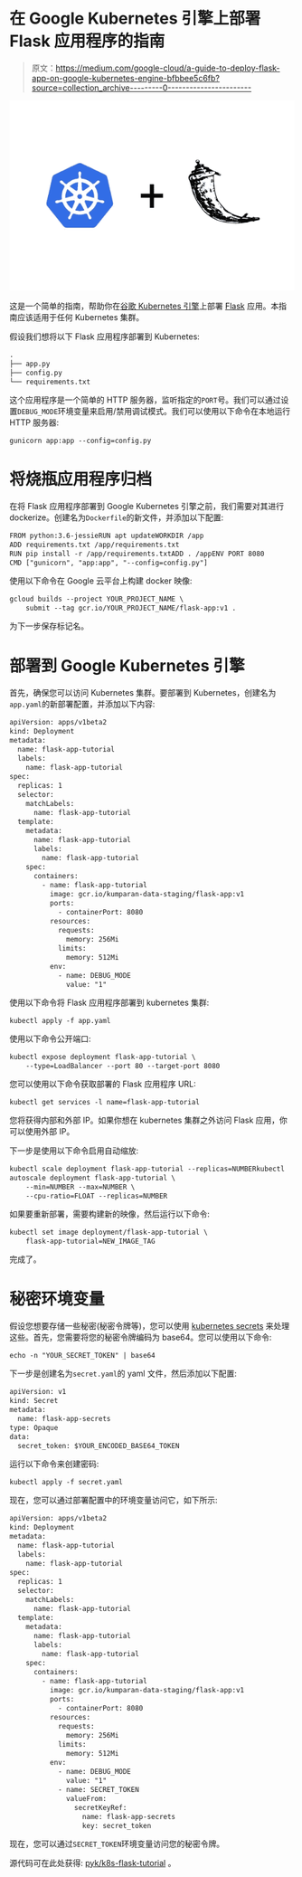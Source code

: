 # 在 Google Kubernetes 引擎上部署 Flask 应用程序的指南

> 原文：<https://medium.com/google-cloud/a-guide-to-deploy-flask-app-on-google-kubernetes-engine-bfbbee5c6fb?source=collection_archive---------0----------------------->

![](img/8194126f00fdf7bc7c8ce7be16d8de20.png)

这是一个简单的指南，帮助你在[谷歌 Kubernetes 引擎](https://cloud.google.com/kubernetes-engine/)上部署 [Flask](http://flask.pocoo.org/) 应用。本指南应该适用于任何 Kubernetes 集群。

假设我们想将以下 Flask 应用程序部署到 Kubernetes:

```
.
├── app.py
├── config.py
└── requirements.txt
```

这个应用程序是一个简单的 HTTP 服务器，监听指定的`PORT`号。我们可以通过设置`DEBUG_MODE`环境变量来启用/禁用调试模式。我们可以使用以下命令在本地运行 HTTP 服务器:

```
gunicorn app:app --config=config.py
```

# 将烧瓶应用程序归档

在将 Flask 应用程序部署到 Google Kubernetes 引擎之前，我们需要对其进行 dockerize。创建名为`Dockerfile`的新文件，并添加以下配置:

```
FROM python:3.6-jessieRUN apt updateWORKDIR /app
ADD requirements.txt /app/requirements.txt
RUN pip install -r /app/requirements.txtADD . /appENV PORT 8080
CMD ["gunicorn", "app:app", "--config=config.py"]
```

使用以下命令在 Google 云平台上构建 docker 映像:

```
gcloud builds --project YOUR_PROJECT_NAME \
    submit --tag gcr.io/YOUR_PROJECT_NAME/flask-app:v1 .
```

为下一步保存标记名。

# 部署到 Google Kubernetes 引擎

首先，确保您可以访问 Kubernetes 集群。要部署到 Kubernetes，创建名为`app.yaml`的新部署配置，并添加以下内容:

```
apiVersion: apps/v1beta2
kind: Deployment
metadata:
  name: flask-app-tutorial
  labels:
    name: flask-app-tutorial
spec:
  replicas: 1
  selector:
    matchLabels:
      name: flask-app-tutorial
  template:
    metadata:
      name: flask-app-tutorial
      labels:
        name: flask-app-tutorial
    spec:
      containers:
        - name: flask-app-tutorial
          image: gcr.io/kumparan-data-staging/flask-app:v1
          ports:
            - containerPort: 8080
          resources:
            requests:
              memory: 256Mi
            limits:
              memory: 512Mi
          env:
            - name: DEBUG_MODE
              value: "1"
```

使用以下命令将 Flask 应用程序部署到 kubernetes 集群:

```
kubectl apply -f app.yaml
```

使用以下命令公开端口:

```
kubectl expose deployment flask-app-tutorial \
    --type=LoadBalancer --port 80 --target-port 8080
```

您可以使用以下命令获取部署的 Flask 应用程序 URL:

```
kubectl get services -l name=flask-app-tutorial
```

您将获得内部和外部 IP。如果你想在 kubernetes 集群之外访问 Flask 应用，你可以使用外部 IP。

下一步是使用以下命令启用自动缩放:

```
kubectl scale deployment flask-app-tutorial --replicas=NUMBERkubectl autoscale deployment flask-app-tutorial \
    --min=NUMBER --max=NUMBER \
    --cpu-ratio=FLOAT --replicas=NUMBER
```

如果要重新部署，需要构建新的映像，然后运行以下命令:

```
kubectl set image deployment/flask-app-tutorial \
    flask-app-tutorial=NEW_IMAGE_TAG
```

完成了。

# 秘密环境变量

假设您想要存储一些秘密(秘密令牌等)，您可以使用 [kubernetes secrets](https://kubernetes.io/docs/concepts/configuration/secret/) 来处理这些。首先，您需要将您的秘密令牌编码为 base64。您可以使用以下命令:

```
echo -n "YOUR_SECRET_TOKEN" | base64
```

下一步是创建名为`secret.yaml`的 yaml 文件，然后添加以下配置:

```
apiVersion: v1
kind: Secret
metadata:
  name: flask-app-secrets
type: Opaque
data:
  secret_token: $YOUR_ENCODED_BASE64_TOKEN
```

运行以下命令来创建密码:

```
kubectl apply -f secret.yaml
```

现在，您可以通过部署配置中的环境变量访问它，如下所示:

```
apiVersion: apps/v1beta2
kind: Deployment
metadata:
  name: flask-app-tutorial
  labels:
    name: flask-app-tutorial
spec:
  replicas: 1
  selector:
    matchLabels:
      name: flask-app-tutorial
  template:
    metadata:
      name: flask-app-tutorial
      labels:
        name: flask-app-tutorial
    spec:
      containers:
        - name: flask-app-tutorial
          image: gcr.io/kumparan-data-staging/flask-app:v1
          ports:
            - containerPort: 8080
          resources:
            requests:
              memory: 256Mi
            limits:
              memory: 512Mi
          env:
            - name: DEBUG_MODE
              value: "1"
            - name: SECRET_TOKEN
              valueFrom:
                secretKeyRef:
                  name: flask-app-secrets
                  key: secret_token
```

现在，您可以通过`SECRET_TOKEN`环境变量访问您的秘密令牌。

源代码可在此处获得: [pyk/k8s-flask-tutorial](https://github.com/pyk/k8s-flask-tutorial) 。